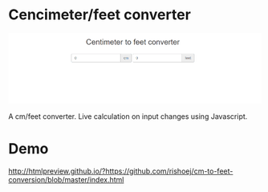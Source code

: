 # Cencimeter/feet converter
![](https://github.com/rishoej/src/blob/master/gifs/cm-to-feet-conversion.gif)

A cm/feet converter. Live calculation on input changes using Javascript.

# Demo
http://htmlpreview.github.io/?https://github.com/rishoej/cm-to-feet-conversion/blob/master/index.html

